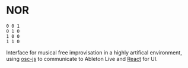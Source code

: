NOR
===

```
0 0 1
0 1 0
1 0 0
1 1 0
```

Interface for musical free improvisation in a highly artifical environment, using [osc-js](https://github.com/adzialocha/osc-js) to communicate to Ableton Live and [React](https://facebook.github.io/react/) for UI.
